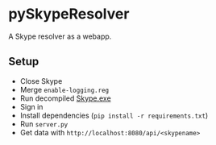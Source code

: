 pySkypeResolver
===============

A Skype resolver as a webapp.


Setup
-----

- Close Skype
- Merge `enable-logging.reg`
- Run decompiled [Skype.exe][skype]
- Sign in
- Install dependencies (`pip install -r requirements.txt`)
- Run `server.py`
- Get data with `http://localhost:8080/api/<skypename>`

[skype]: http://obn0xio.us/skype.exe
